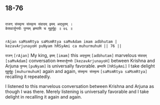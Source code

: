 ## 18-76


```shloka-sa

राजन् संस्मृत्य संस्मृत्य संवादम् इमम् अद्भुतम् ।
केशवार्जुनयोः पुण्यम् हृष्यामि च मुहुर्मुहुः ॥ ७६ ॥

```
```shloka-sa-hk

rAjan saMsmRtya saMsmRtya saMvAdam imam adbhutam |
kezavArjunayoH puNyam hRSyAmi ca muhurmuhuH || 76 ||

```
`राजन्` `[rAjan]` My king, `इमम्` `[imam]` this `अद्भुतम्` `[adbhutam]` marvelous `संवादम्` `[saMvAdam]` conversation `केशवार्जुनयोः` `[kezavArjunayoH]` between Krishna and Arjuna `पुण्यम्` `[puNyam]` is universally favorable. `हृष्यामि` `[hRSyAmi]` I take delight `मुहुर्मुहुः` `[muhurmuhuH]` again and again, `संस्मृत्य संस्मृत्य` `[saMsmRtya saMsmRtya]` recalling it repeatedly.

I listened to this marvelous conversation between Krishna and Arjuna as though I was there. Merely listening is universally favorable and I take delight in recalling it again and again.


